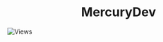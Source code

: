 <h1 align="center">MercuryDev</h1>

![Views](https://komarev.com/ghpvc/?username=Mercurydev986&color=black)
